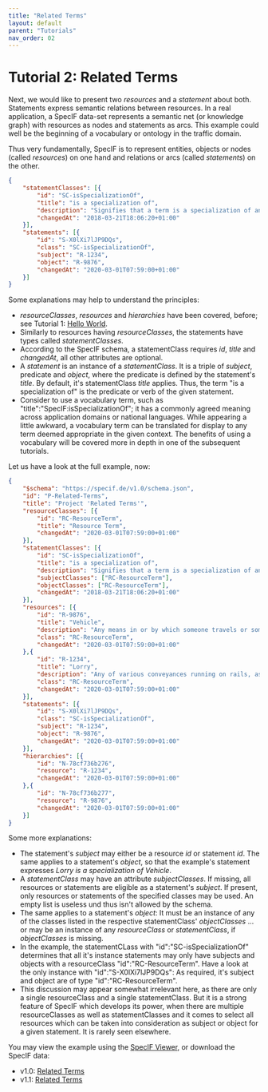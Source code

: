 ```yaml
---
title: "Related Terms"
layout: default
parent: "Tutorials"
nav_order: 02
---
```


# Tutorial 2: Related Terms

Next, we would like to present two *resources* and a *statement* about both. Statements express semantic relations between resources. In a real application, a SpecIF data-set represents a semantic net (or knowledge graph) with resources as nodes and statements as arcs. This example could well be the beginning of a vocabulary or ontology in the traffic domain.

Thus very fundamentally, SpecIF is to represent entities, objects or nodes (called *resources*) on one hand and relations or arcs (called *statements*) on the other.

```json
{
    "statementClasses": [{
        "id": "SC-isSpecializationOf",
        "title": "is a specialization of",
        "description": "Signifies that a term is a specialization of another, such as 'Passenger Car' and 'Vehicle'.",
        "changedAt": "2018-03-21T18:06:20+01:00"
    }],
    "statements": [{
        "id": "S-X0lXi7lJP9DQs",
        "class": "SC-isSpecializationOf",
        "subject": "R-1234",
        "object": "R-9876",
        "changedAt": "2020-03-01T07:59:00+01:00"
    }]
}
```

Some explanations may help to understand the principles:
- *resourceClasses*, *resources* and *hierarchies* have been covered, before; see Tutorial 1: [Hello World](./01_Hello-World.html).
- Similarly to resources having *resourceClasses*, the statements have types called *statementClasses*.
- According to the SpecIF schema, a statementClass requires *id*, *title* and *changedAt*, all other attributes are optional.
- A *statement* is an instance of a *statementClass*. It is a triple of *subject*, predicate and *object*, where the predicate is defined by the statement's *title*. By default, it's statementClass *title* applies. Thus, the term \"is a specialization of\" is the predicate or verb of the given statement.
- Consider to use a vocabulary term, such as \"title\":\"SpecIF:isSpecializationOf\"; it has a commonly agreed meaning across application domains or national languages. While appearing a little awkward, a vocabulary term can be translated for display to any term deemed appropriate in the given context. The benefits of using a vocabulary will be covered more in depth in one of the subsequent tutorials.

Let us have a look at the full example, now:

```json
{
    "$schema": "https://specif.de/v1.0/schema.json",
    "id": "P-Related-Terms",
    "title": "Project 'Related Terms'",
    "resourceClasses": [{
        "id": "RC-ResourceTerm",
        "title": "Resource Term",
        "changedAt": "2020-03-01T07:59:00+01:00"
    }],
    "statementClasses": [{
        "id": "SC-isSpecializationOf",
        "title": "is a specialization of",
        "description": "Signifies that a term is a specialization of another, such as 'Passenger Car' and 'Vehicle'.",
        "subjectClasses": ["RC-ResourceTerm"],
        "objectClasses": ["RC-ResourceTerm"],
        "changedAt": "2018-03-21T18:06:20+01:00"
    }],
    "resources": [{
        "id": "R-9876",
        "title": "Vehicle",
        "description": "Any means in or by which someone travels or something is carried or conveyed; a means of conveyance or transport. (Source: dictionary.com)",
        "class": "RC-ResourceTerm",
        "changedAt": "2020-03-01T07:59:00+01:00"
    },{
        "id": "R-1234",
        "title": "Lorry",
        "description": "Any of various conveyances running on rails, as for transporting material in a mine or factory. (Source: dictionary.com)",
        "class": "RC-ResourceTerm",
        "changedAt": "2020-03-01T07:59:00+01:00"
    }],
    "statements": [{
        "id": "S-X0lXi7lJP9DQs",
        "class": "SC-isSpecializationOf",
        "subject": "R-1234",
        "object": "R-9876",
        "changedAt": "2020-03-01T07:59:00+01:00"
    }],
    "hierarchies": [{
        "id": "N-78cf736b276",
        "resource": "R-1234",
        "changedAt": "2020-03-01T07:59:00+01:00"
    },{
        "id": "N-78cf736b277",
        "resource": "R-9876",
        "changedAt": "2020-03-01T07:59:00+01:00"
    }]
}
```

Some more explanations:
- The statement's *subject* may either be a resource *id* or statement *id*. The same applies to a statement's *object*, so that the example's statement expresses *Lorry is a specialization of Vehicle*.
- A *statementClass* may have an attribute *subjectClasses*. If missing, all resources or statements are eligible as a statement's *subject*. If present, only resources or statements of the specified classes may be used. An empty list is useless und thus isn't allowed by the schema.
- The same applies to a statement's *object*: It must be an instance of any of the classes listed in the respective statementClass' *objectClasses* ... or may be an instance of any *resourceClass* or *statementClass*, if *objectClasses* is missing.
- In the example, the statementCLass with \"id\":\"SC-isSpecializationOf\" determines that all it's instance statements may only have subjects and objects with a resourceClass \"id\":\"RC-ResourceTerm\". Have a look at the only instance with \"id\":\"S-X0lXi7lJP9DQs\": As required, it's subject and object are of type \"id\":\"RC-ResourceTerm\".
- This discussion may appear somewhat irrelevant here, as there are only a single resourceClass and a single statementClass. But it is a strong feature of SpecIF which develops its power, when there are multiple resourceClasses as well as statementClasses and it comes to select all resources which can be taken into consideration as subject or object for a given statement. It is rarely seen elsewhere. 

You may view the example using the <a href="https://specif.de/apps/view.html#import=https://specif.de/examples/v1.1/02_Related-Terms.specif" target="_blank">SpecIF Viewer</a>, or download the SpecIF data:
- v1.0: [Related Terms](https://specif.de/examples/v1.0/02_Related-Terms.specif)
- v1.1: [Related Terms](https://specif.de/examples/v1.1/02_Related-Terms.specif)
